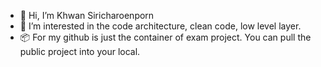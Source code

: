 - 👋 Hi, I’m Khwan Siricharoenporn
- 👀 I’m interested in the code architecture, clean code, low level layer.
- 📦 For my github is just the container of exam project. You can pull the public project into your local.
